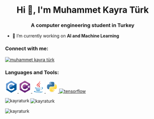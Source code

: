 <h1 align="center">Hi 👋, I'm Muhammet Kayra Türk</h1>
<h3 align="center">A computer engineering student in Turkey</h3>

- 🔭 I’m currently working on **AI and Machine Learning**

<h3 align="left">Connect with me:</h3>
<p align="left">
<a href="https://linkedin.com/in/muhammet kayra türk" target="blank"><img align="center" src="https://raw.githubusercontent.com/rahuldkjain/github-profile-readme-generator/master/src/images/icons/Social/linked-in-alt.svg" alt="muhammet kayra türk" height="30" width="40" /></a>
</p>

<h3 align="left">Languages and Tools:</h3>
<p align="left"> <a href="https://www.cprogramming.com/" target="_blank" rel="noreferrer"> <img src="https://raw.githubusercontent.com/devicons/devicon/master/icons/c/c-original.svg" alt="c" width="40" height="40"/> </a> <a href="https://www.w3schools.com/cs/" target="_blank" rel="noreferrer"> <img src="https://raw.githubusercontent.com/devicons/devicon/master/icons/csharp/csharp-original.svg" alt="csharp" width="40" height="40"/> </a> <a href="https://www.java.com" target="_blank" rel="noreferrer"> <img src="https://raw.githubusercontent.com/devicons/devicon/master/icons/java/java-original.svg" alt="java" width="40" height="40"/> </a> <a href="https://www.python.org" target="_blank" rel="noreferrer"> <img src="https://raw.githubusercontent.com/devicons/devicon/master/icons/python/python-original.svg" alt="python" width="40" height="40"/> </a> <a href="https://www.tensorflow.org" target="_blank" rel="noreferrer"> <img src="https://www.vectorlogo.zone/logos/tensorflow/tensorflow-icon.svg" alt="tensorflow" width="40" height="40"/> </a> </p>

<p><img align="left" src="https://github-readme-stats.vercel.app/api/top-langs?username=kayraturk&show_icons=true&locale=en&layout=compact" alt="kayraturk" /></p>

<p>&nbsp;<img align="center" src="https://github-readme-stats.vercel.app/api?username=kayraturk&show_icons=true&locale=en" alt="kayraturk" /></p>

<p><img align="center" src="https://github-readme-streak-stats.herokuapp.com/?user=kayraturk&" alt="kayraturk" /></p>
